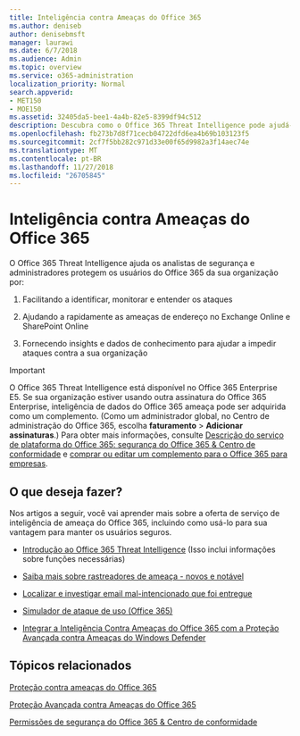 ```yaml
---
title: Inteligência contra Ameaças do Office 365
ms.author: deniseb
author: denisebmsft
manager: laurawi
ms.date: 6/7/2018
ms.audience: Admin
ms.topic: overview
ms.service: o365-administration
localization_priority: Normal
search.appverid:
- MET150
- MOE150
ms.assetid: 32405da5-bee1-4a4b-82e5-8399df94c512
description: Descubra como o Office 365 Threat Intelligence pode ajudá-lo a pesquisar ameaças contra a sua organização, responder a malware, phishing e outros ataques que o Office 365 detectou em seu nome e procure indicadores de ameaça. Inteligência de ameaça é feita no Office 365 E5 como uma oferta de sistema de segurança e conformidade.
ms.openlocfilehash: fb273b7d8f71cecb04722dfd6ea4b69b103123f5
ms.sourcegitcommit: 2cf7f5bb282c971d33e00f65d9982a3f14aec74e
ms.translationtype: MT
ms.contentlocale: pt-BR
ms.lasthandoff: 11/27/2018
ms.locfileid: "26705845"
---
```

# <a name="office-365-threat-intelligence"></a>Inteligência contra Ameaças do Office 365

O Office 365 Threat Intelligence ajuda os analistas de segurança e administradores protegem os usuários do Office 365 da sua organização por:
  
1. Facilitando a identificar, monitorar e entender os ataques
    
2. Ajudando a rapidamente as ameaças de endereço no Exchange Online e SharePoint Online
    
3. Fornecendo insights e dados de conhecimento para ajudar a impedir ataques contra a sua organização
    
> [!IMPORTANT]
> O Office 365 Threat Intelligence está disponível no Office 365 Enterprise E5. Se sua organização estiver usando outra assinatura do Office 365 Enterprise, inteligência de dados do Office 365 ameaça pode ser adquirida como um complemento. (Como um administrador global, no Centro de administração do Office 365, escolha **faturamento** \> **Adicionar assinaturas**.) Para obter mais informações, consulte [Descrição do serviço de plataforma do Office 365: segurança do Office 365 &amp; Centro de conformidade](https://docs.microsoft.com/office365/servicedescriptions/office-365-platform-service-description/office-365-securitycompliance-center) e [comprar ou editar um complemento para o Office 365 para empresas](https://support.office.com/article/4e7b57d6-b93b-457d-aecd-0ea58bff07a6). 
  
## <a name="what-do-you-want-to-do"></a>O que deseja fazer?

Nos artigos a seguir, você vai aprender mais sobre a oferta de serviço de inteligência de ameaça do Office 365, incluindo como usá-lo para sua vantagem para manter os usuários seguros.
  
- [Introdução ao Office 365 Threat Intelligence](get-started-with-ti.md) (Isso inclui informações sobre funções necessárias) 
    
- [Saiba mais sobre rastreadores de ameaça - novos e notável](threat-trackers.md)
    
- [Localizar e investigar email mal-intencionado que foi entregue](investigate-malicious-email-that-was-delivered.md)
    
- [Simulador de ataque de uso (Office 365)](attack-simulator.md)
    
- [Integrar a Inteligência Contra Ameaças do Office 365 com a Proteção Avançada contra Ameaças do Windows Defender](integrate-office-365-ti-with-wdatp.md)
    
## <a name="related-topics"></a>Tópicos relacionados

[Proteção contra ameaças do Office 365](protect-against-threats.md)
  
[Proteção Avançada contra Ameaças do Office 365](office-365-atp.md) 
  
[Permissões de segurança do Office 365 &amp; Centro de conformidade](permissions-in-the-security-and-compliance-center.md)
  

